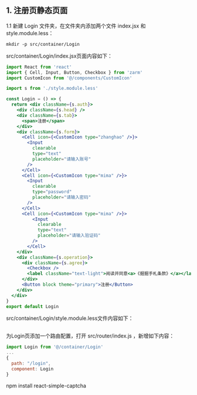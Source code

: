 ## 1. 注册页静态页面
1.1 新建 Login 文件夹，在文件夹内添加两个文件 index.jsx 和 style.module.less：
```shell
mkdir -p src/container/Login
```
src/container/Login/index.jsx页面内容如下：
```jsx
import React from 'react'
import { Cell, Input, Button, Checkbox } from 'zarm'
import CustomIcon from '@/components/CustomIcon'

import s from './style.module.less'

const Login = () => {
  return <div className={s.auth}>
    <div className={s.head} />
    <div className={s.tab}>
      <span>注册</span>
    </div>
    <div className={s.form}>
      <Cell icon={<CustomIcon type="zhanghao" />}>
        <Input
          clearable
          type="text"
          placeholder="请输入账号"
        />
      </Cell>
      <Cell icon={<CustomIcon type="mima" />}>
        <Input
          clearable
          type="password"
          placeholder="请输入密码"
        />
      </Cell>
      <Cell icon={<CustomIcon type="mima" />}>
          <Input
            clearable
            type="text"
            placeholder="请输入验证码"
          />
        </Cell>
    </div>
    <div className={s.operation}>
      <div className={s.agree}>
        <Checkbox />
        <label className="text-light">阅读并同意<a>《掘掘手札条款》</a></label>
      </div>
      <Button block theme="primary">注册</Button>
    </div>
  </div>
}
export default Login
```
src/container/Login/style.module.less文件内容如下：
```less

```
为Login页添加一个路由配置，打开 src/router/index.js ，新增如下内容：
```js
import Login from '@/container/Login'
...
{
  path: "/login",
  component: Login
}
```

npm install react-simple-captcha








